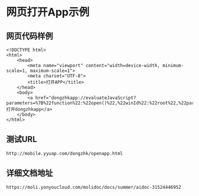 # 网页打开App示例

## 网页代码样例

    <!DOCTYPE html>
    <html>
        <head>
            <meta name="viewport" content="width=device-width, minimum-scale=1, maximum-scale=1">
            <meta charset="UTF-8">
            <title>打开APP</title>
        </head>
        <body>
            <a href="dongzhkapp://evaluateJavaScript?parameters=%7B%22function%22:%22open()%22,%22winId%22:%22root%22,%22parameters%22:%7B%22aa%22:%22vv%22%7D%7D%0A">打开dongzhkapp</a>
        </body>
    </html>
    
## 测试URL

    http://mobile.yyuap.com/dongzhk/openapp.html
    
## 详细文档地址

    https://moli.yonyoucloud.com/molidoc/docs/summer/aidoc-31524446952

